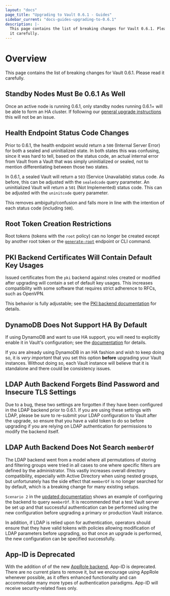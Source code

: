 ```yaml
---
layout: "docs"
page_title: "Upgrading to Vault 0.6.1 - Guides"
sidebar_current: "docs-guides-upgrading-to-0.6.1"
description: |-
  This page contains the list of breaking changes for Vault 0.6.1. Please read
  it carefully.
---
```


# Overview

This page contains the list of breaking changes for Vault 0.6.1. Please read it
carefully.

## Standby Nodes Must Be 0.6.1 As Well

Once an active node is running 0.6.1, only standby nodes running 0.6.1+ will be
able to form an HA cluster. If following our [general upgrade
instructions](/docs/install/upgrade.html) this will
not be an issue.

## Health Endpoint Status Code Changes

Prior to 0.6.1, the health endpoint would return a `500` (Internal Server
Error) for both a sealed and uninitialized state. In both states this was
confusing, since it was hard to tell, based on the status code, an actual
internal error from Vault from a Vault that was simply uninitialized or sealed,
not to mention differentiating between those two states.

In 0.6.1, a sealed Vault will return a `503` (Service Unavailable) status code.
As before, this can be adjusted with the `sealedcode` query parameter. An
uninitialized Vault will return a `501` (Not Implemented) status code. This can
be adjusted with the `uninitcode` query parameter.

This removes ambiguity/confusion and falls more in line with the intention of
each status code (including `500`).

## Root Token Creation Restrictions

Root tokens (tokens with the `root` policy) can no longer be created except by
another root token or the
[`generate-root`](/api/sys-generate-root.html)
endpoint or CLI command.

## PKI Backend Certificates Will Contain Default Key Usages

Issued certificates from the `pki` backend against roles created or modified
after upgrading will contain a set of default key usages. This increases
compatibility with some software that requires strict adherence to RFCs, such
as OpenVPN.

This behavior is fully adjustable; see the [PKI backend
documentation](/docs/secrets/pki/index.html) for
details.

## DynamoDB Does Not Support HA By Default

If using DynamoDB and want to use HA support, you will need to explicitly
enable it in Vault's configuration; see the
[documentation](/docs/config/index.html#ha_enabled)
for details.

If you are already using DynamoDB in an HA fashion and wish to keep doing so,
it is *very important* that you set this option **before** upgrading your Vault
instances. Without doing so, each Vault instance will believe that it is
standalone and there could be consistency issues.

## LDAP Auth Backend Forgets Bind Password and Insecure TLS Settings

Due to a bug, these two settings are forgotten if they have been configured in
the LDAP backend prior to 0.6.1. If you are using these settings with LDAP,
please be sure to re-submit your LDAP configuration to Vault after the upgrade,
so ensure that you have a valid token to do so before upgrading if you are
relying on LDAP authentication for permissions to modify the backend itself.

## LDAP Auth Backend Does Not Search `memberOf`

The LDAP backend went from a model where all permutations of storing and
filtering groups were tried in all cases to one where specific filters are
defined by the administrator. This vastly increases overall directory
compatibility, especially with Active Directory when using nested groups, but
unfortunately has the side effect that `memberOf` is no longer searched for by
default, which is a breaking change for many existing setups.

`Scenario 2` in the [updated
documentation](/docs/auth/ldap.html) shows an
example of configuring the backend to query `memberOf`. It is recommended that
a test Vault server be set up and that successful authentication can be
performed using the new configuration before upgrading a primary or production
Vault instance.

In addition, if LDAP is relied upon for authentication, operators should ensure
that they have valid tokens with policies allowing modification of LDAP
parameters before upgrading, so that once an upgrade is performed, the new
configuration can be specified successfully.

## App-ID is Deprecated

With the addition of of the new [AppRole
backend](/docs/auth/approle.html), App-ID is
deprecated. There are no current plans to remove it, but we encourage using
AppRole whenever possible, as it offers enhanced functionality and can
accommodate many more types of authentication paradigms. App-ID will receive
security-related fixes only.
